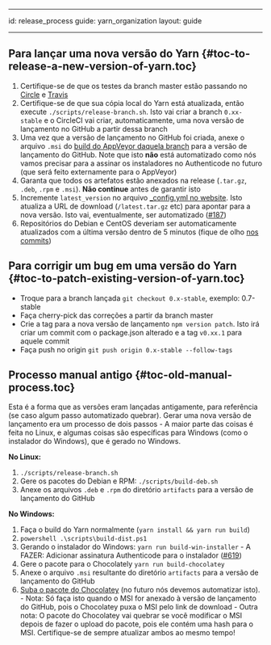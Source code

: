 * * *

id: release_process guide: yarn_organization layout: guide

* * *

## Para lançar uma nova versão do Yarn [](#toc-to-release-a-new-version-of-yarn){#toc-to-release-a-new-version-of-yarn.toc}

  1. Certifique-se de que os testes da branch master estão passando no [Circle](https://circleci.com/gh/yarnpkg/yarn) e [Travis](https://travis-ci.com/yarnpkg/yarn/builds)
  2. Certifique-se de que sua cópia local do Yarn está atualizada, então execute `./scripts/release-branch.sh`. Isto vai criar a branch `0.xx-stable` e o CircleCI vai criar, automaticamente, uma nova versão de lançamento no GitHub a partir dessa branch
  3. Uma vez que a versão de lançamento no GitHub foi criada, anexe o arquivo `.msi` do [build do AppVeyor daquela branch](https://ci.appveyor.com/project/kittens/yarn) para a versão de lançamento do GitHub. Note que isto **não** está automatizado como nós vamos precisar para a assinar os instaladores no Authenticode no futuro (que será feito externamente para o AppVeyor)
  4. Garanta que todos os artefatos estão anexados na release (`.tar.gz`, `.deb`, `.rpm` e `.msi`). **Não continue** antes de garantir isto
  5. Incremente `latest_version` no arquivo [_config.yml no website](https://github.com/yarnpkg/website/blob/master/_config.yml#L9). Isto atualiza a URL de download (`/latest.tar.gz` etc) para apontar para a nova versão. Isto vai, eventualmente, ser automatizado ([#187](https://github.com/yarnpkg/website/issues/187))
  6. Repositórios do Debian e CentOS deveriam ser automaticamente atualizados com a última versão dentro de 5 minutos (fique de olho [nos commits](https://github.com/yarnpkg/releases/commits/gh-pages))

<!-- [TODO: Instructions for updating Chocolatey should go here - Currrently Daniel does that manually] -->

## Para corrigir um bug em uma versão do Yarn [](#toc-to-patch-existing-version-of-yarn){#toc-to-patch-existing-version-of-yarn.toc}

- Troque para a branch lançada `git checkout 0.x-stable`, exemplo: 0.7-stable
- Faça cherry-pick das correções a partir da branch master
- Crie a tag para a nova versão de lançamento `npm version patch`. Isto irá criar um commit com o package.json alterado e a tag `v0.xx.1` para aquele commit
- Faça push no origin `git push origin 0.x-stable --follow-tags`

## Processo manual antigo [](#toc-old-manual-process){#toc-old-manual-process.toc}

Esta é a forma que as versões eram lançadas antigamente, para referência (se caso algum passo automatizado quebrar). Gerar uma nova versão de lançamento era um processo de dois passos - A maior parte das coisas é feita no Linux, e algumas coisas são específicas para Windows (como o instalador do Windows), que é gerado no Windows.

**No Linux:**

  1. `./scripts/release-branch.sh`
  2. Gere os pacotes do Debian e RPM: `./scripts/build-deb.sh`
  3. Anexe os arquivos `.deb` e `.rpm` do diretório `artifacts` para a versão de lançamento do GitHub

**No Windows:**

  1. Faça o build do Yarn normalmente (`yarn install && yarn run build`)
  2. `powershell .\scripts\build-dist.ps1`
  3. Gerando o instalador do Windows: `yarn run build-win-installer` 
    - A FAZER: Adicionar assinatura Authenticode para o instalador ([#619](https://github.com/yarnpkg/yarn/issues/619))
  4. Gere o pacote para o Chocolately `yarn run build-chocolatey`
  5. Anexe o arquivo `.msi` resultante do diretório `artifacts` para a versão de lançamento do GitHub
  6. [Suba o pacote do Chocolatey](https://chocolatey.org/packages/upload) (no futuro nós devemos automatizar isto). 
    - Nota: Só faça isto quando o MSI for anexado à versão de lançamento do GitHub, pois o Chocolatey puxa o MSI pelo link de download
    - Outra nota: O pacote do Chocolatey vai quebrar se você modificar o MSI depois de fazer o upload do pacote, pois ele contém uma hash para o MSI. Certifique-se de sempre atualizar ambos ao mesmo tempo!
